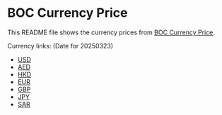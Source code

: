 # BOC Currency Price

This README file shows the currency prices from [BOC Currency Price](https://www.boc.cn/sourcedb/whpj/).

Currency links: (Date for 20250323)

- [USD](https://bocurrencyprice.techina.science/BOC_CURRENCY_PRICE/USD/20250323.json)
- [AED](https://bocurrencyprice.techina.science/BOC_CURRENCY_PRICE/AED/20250323.json)
- [HKD](https://bocurrencyprice.techina.science/BOC_CURRENCY_PRICE/HKD/20250323.json)
- [EUR](https://bocurrencyprice.techina.science/BOC_CURRENCY_PRICE/EUR/20250323.json)
- [GBP](https://bocurrencyprice.techina.science/BOC_CURRENCY_PRICE/GBP/20250323.json)
- [JPY](https://bocurrencyprice.techina.science/BOC_CURRENCY_PRICE/JPY/20250323.json)
- [SAR](https://bocurrencyprice.techina.science/BOC_CURRENCY_PRICE/SAR/20250323.json)
